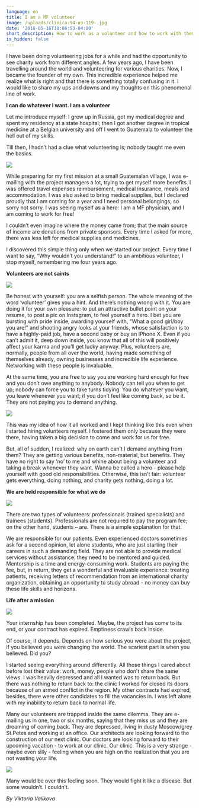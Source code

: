 ```yaml
---
language: en
title: I am a MF volunteer
image: /uploads/clinica-94-из-119-.jpg
date: '2018-05-16T10:06:53-04:00'
short_description: How to work as a volunteer and how to work with them
is_hidden: false
---
```

I have been doing volunteering jobs for a while and had the opportunity to see charity work from different angles. A few years ago, I have been travelling around the world and volunteering for various charities. Now, I became the founder of my own. This incredible experience helped me realize what is right and that there is something totally confusing in it. I would like to share my ups and downs and my thoughts on this phenomenal line of work.



**I can do whatever I want. I am a volunteer**



Let me introduce myself: I grew up in Russia, got my medical degree and spent my residency at a state hospital; then I got another degree in tropical medicine at a Belgian university and off I went to Guatemala to volunteer the hell out of my skills.



Till then, I hadn’t had a clue what volunteering is; nobody taught me even the basics.

![](/uploads/copy-of-22-1-.jpg)

While preparing for my first mission at a small Guatemalan village, I was e-mailing with the project managers a lot, trying to get myself more benefits. I was offered travel expenses reimbursement, medical insurance, meals and accommodation. I was also asked to bring medical supplies, but I declared proudly that I am coming for a year and I need personal belongings, so sorry not sorry. I was seeing myself as a hero: I am a MF physician, and I am coming to work for free!



I couldn’t even imagine where the money came from; that the main source of income are donations from private sponsors. Every time I asked for more, there was less left for medical supplies and medicines.

I discovered this simple thing only when we started our project. Every time I want to say, “Why wouldn’t you understand!” to an ambitious volunteer, I stop myself, remembering me four years ago.



**Volunteers are not saints**

![](/uploads/004.jpg)

Be honest with yourself: you are a selfish person. The whole meaning of the word ‘volunteer’ gives you a hint. And there’s nothing wrong with it. You are doing it for your own pleasure: to put an attractive bullet point on your resume, to post a pic on Instagram, to feel yourself a hero. I bet you are bursting with pride inside, awarding yourself with, “What a good girl/boy you are!” and shooting angry looks at your friends, whose satisfaction is to have a highly-paid job, have a second baby or buy an IPhone X. Even if you can’t admit it, deep down inside, you know that all of this will positively affect your karma and you’ll get lucky anyway. Plus, volunteers are, normally, people from all over the world, having made something of themselves already, owning businesses and incredible life experience. Networking with these people is invaluable.



At the same time, you are free to say you are working hard enough for free and you don’t owe anything to anybody. Nobody can tell you when to get up; nobody can force you to take turns tidying. You do whatever you want, you leave whenever you want; if you don’t feel like coming back, so be it. They are not paying you to demand anything.

![](/uploads/plo_7195.jpg)

This was my idea of how it all worked and I kept thinking like this even when I started hiring volunteers myself. I fostered them only because they were there, having taken a big decision to come and work for us for free.



But, all of sudden, I realized: why on earth can’t I demand anything from them? They are getting various benefits, non-material, but benefits. They have no right to say ‘no’ to me and whine about being a volunteer and taking a break whenever they want. Wanna be called a hero - please help yourself with good old responsibilities. Otherwise, this isn’t fair: volunteer gets everything, doing nothing, and charity gets nothing, doing a lot.



**We are held responsible for what we do**

![](/uploads/plo_5869.jpg)

There are two types of volunteers: professionals (trained specialists) and trainees (students). Professionals are not required to pay the program fee; on the other hand, students – are. There is a simple explanation for that.



We are responsible for our patients. Even experienced doctors sometimes ask for a second opinion, let alone students, who are just starting their careers in such a demanding field. They are not able to provide medical services without assistance: they need to be mentored and guided. Mentorship is a time and energy-consuming work. Students are paying the fee, but, in return, they get a wonderful and invaluable experience: treating patients, receiving letters of recommendation from an international charity organization, obtaining an opportunity to study abroad - no money can buy these life skills and horizons.



**Life after a mission**

![](/uploads/0q4a5443.jpg)

Your internship has been completed. Maybe, the project has come to its end, or your contract has expired. Emptiness crawls back inside.



Of course, it depends. Depends on how serious you were about the project, if you believed you were changing the world. The scariest part is when you believed. Did you?



I started seeing everything around differently. All those things I cared about before lost their value: work, money, people who don’t share the same views. I was heavily depressed and all I wanted was to return back. But there was nothing to return back to: the clinic I worked for closed its doors because of an armed conflict in the region. My other contracts had expired, besides, there were other candidates to fill the vacancies in. I was left alone with my inability to return back to normal life.



Many our volunteers are trapped inside the same dilemma. They are e-mailing us in one, two or six months, saying that they miss us and they are dreaming of coming back. They are depressed, living in dusty Moscow/grey St.Petes and working at an office. Our architects are looking forward to the construction of our next clinic. Our doctors are looking forward to their upcoming vacation - to work at our clinic. Our clinic. This is a very strange - maybe even silly - feeling when you are high on the realization that you are not wasting your life.

![](/uploads/0q4a1644.jpg)

Many would be over this feeling soon. They would fight it like a disease. But some wouldn’t. I couldn’t.



_By Viktoria Valikova_
